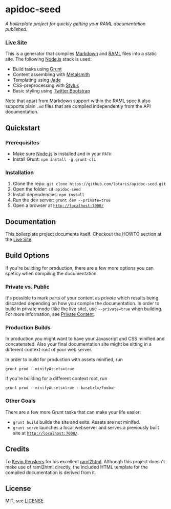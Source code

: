 # apidoc-seed

*A boilerplate project for quickly getting your RAML documentation published.*

### [Live Site](https://lotaris.github.com/apidoc-seed)

This is a generator that compiles [Markdown][md] and [RAML][raml] files into a
static site. The following [Node.js][node] stack is used:

 - Build tasks using [Grunt][grunt]
 - Content assembling with [Metalsmith][metalsmith]
 - Templating using [Jade][jade]
 - CSS-preprocessing with [Stylus][stylus]
 - Basic styling using [Twitter Bootstrap][bootstrap]

Note that apart from Markdown support within the RAML spec it also supports 
plain `.md` files that are compiled independently from the API documentation.


## Quickstart

### Prerequisites

  - Make sure [Node.js][node] is installed and in your `PATH`
  - Install Grunt: `npm install -g grunt-cli`


### Installation

  1. Clone the repo: `git clone https://github.com/lotaris/apidoc-seed.git`
  2. Open the folder: `cd apidoc-seed`
  3. Install dependencies: `npm install`
  4. Run the dev server: `grunt dev --private=true`
  5. Open a browser at [`http://localhost:7000/`](http://localhost:7000/)


## Documentation

This boilerplate project documents itself. Checkout the HOWTO section at the
[Live Site](https://lotaris.github.com/apidoc-seed).


## Build Options

If you're building for production, there are a few more options you can speficy
when compiling the documentation.

### Private vs. Public

It's possible to mark parts of your content as *private* which results being
discarded depending on how you compile the documentation. In order to build in
private mode (like the live site), use `--private=true` when building. For 
more information, see [Private Content][doc-private].

### Production Builds

In production you might want to have your Javascript and CSS minified and 
concatenated. Also your final documentation site might be sitting in a 
different context root of your web server.

In order to build for production with assets minified, run

	grunt prod --minifyAssets=true

If you're building for a different context root, run

	grunt prod --minifyAssets=true --baseUrl=/foobar

### Other Goals

There are a few more Grunt tasks that can make your life easier:

 - `grunt build` builds the site and exits. Assets are not minifed.
 - `grunt serve` launches a local webserver and serves a previously built site
   at [`http://localhost:7000/`](http://localhost:7000/).

## Credits

To [Kevin Renskers](https://github.com/kevinrenskers) for his excellent
[raml2html](https://github.com/kevinrenskers/raml2html). Although this project
doesn't make use of raml2html directly, the included HTML template for the 
compiled documentation is derived from it.


## License

MIT, see [LICENSE](LICENSE).


[node]: http://nodejs.org/
[md]: http://daringfireball.net/projects/markdown/syntax
[raml]: http://raml.org/
[grunt]: http://gruntjs.com/
[metalsmith]: http://www.metalsmith.io/
[jade]: http://jade-lang.com/
[stylus]: http://learnboost.github.io/stylus/
[bootstrap]: http://getbootstrap.com/
[doc-private]: http://lotaris.github.io/apidoc-seed/howto/private-content/